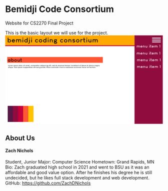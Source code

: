 # Bemidji Code Consortium
Website for CS2270 Final Project

This is the basic layout we will use for the project.
![alt text](https://github.com/ZachDNichols/bemidjicomputerconsoritum/blob/main/page%20layout.png?raw=true)

## **About Us**

#### Zach Nichols
Student, Junior
Major: Computer Science
Hometown: Grand Rapids, MN
Bio: Zach graduated high school in 2021 and went to BSU as it was an affordable and good value option. After he finishes his degree he is still undecided, but he likes full stack development and web development. 
GitHub: https://github.com/ZachDNichols
